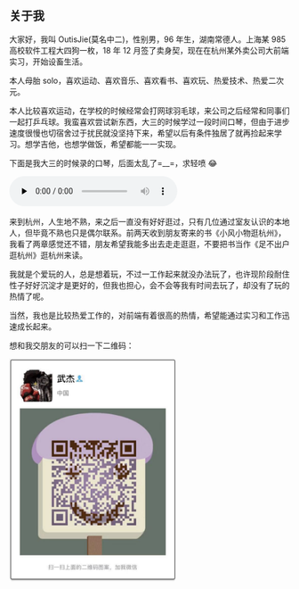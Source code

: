 ## 关于我

大家好，我叫 OutisJie(莫名中二)，性别男，96 年生，湖南常德人。上海某 985 高校软件工程大四狗一枚，18 年 12 月签了卖身契，现在在杭州某外卖公司大前端实习，开始设畜生活。

本人母胎 solo，喜欢运动、喜欢音乐、喜欢看书、喜欢玩、热爱技术、热爱二次元。

本人比较喜欢运动，在学校的时候经常会打网球羽毛球，来公司之后经常和同事们一起打乒乓球。我蛮喜欢尝试新东西，大三的时候学过一段时间口琴，但由于进步速度很慢也切宿舍过于扰民就没坚持下来，希望以后有条件独居了就再捡起来学习。想学吉他，也想学做饭，希望都能一一实现。

下面是我大三的时候录的口琴，后面太乱了=\_\_=，求轻喷 😂

<audio id="audio" controls="" preload="none" style="width: 60%">
      <source id="mp3" src="/audio/500 miles.mp3">
</audio>

来到杭州，人生地不熟，来之后一直没有好好逛过，只有几位通过室友认识的本地人，但毕竟不熟也只是偶尔联系。前两天收到朋友寄来的书《小风小物逛杭州》，我看了两章感觉还不错，朋友希望我能多出去走走逛逛，不要把书当作《足不出户逛杭州》逛杭州来读。

我就是个爱玩的人，总是想着玩，不过一工作起来就没办法玩了，也许现阶段耐住性子好好沉淀才是更好的，但我也担心，会不会等我有时间去玩了，却没有了玩的热情了呢。

当然，我也是比较热爱工作的，对前端有着很高的热情，希望能通过实习和工作迅速成长起来。

想和我交朋友的可以扫一下二维码：

<img src="/img/wechat.jpg" text-align="center" width="300px" height="400px"/>
